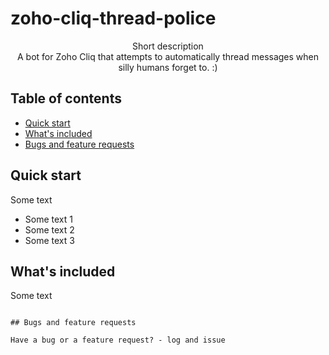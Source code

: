 # zoho-cliq-thread-police
 
<p align="center">

  <p align="center">
    Short description
    <br>
    A bot for Zoho Cliq that attempts to automatically thread messages when silly humans forget to. :)
  </p>
</p>


## Table of contents

- [Quick start](#quick-start)
- [What's included](#whats-included)
- [Bugs and feature requests](#bugs-and-feature-requests)

## Quick start

Some text

- Some text 1
- Some text 2
- Some text 3


## What's included

Some text

```

## Bugs and feature requests

Have a bug or a feature request? - log and issue

